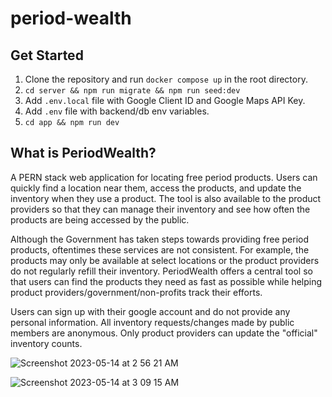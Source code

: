 # period-wealth

## Get Started
1. Clone the repository and run `docker compose up` in the root directory.
2. `cd server && npm run migrate && npm run seed:dev`
4. Add `.env.local` file with Google Client ID and Google Maps API Key. 
5. Add `.env` file with backend/db env variables.
6. `cd app && npm run dev`

## What is PeriodWealth?
A PERN stack web application for locating free period products. Users can quickly find a location near them, access the products, and update the inventory when they use a product. The tool is also available to the product providers so that they can manage their inventory and see how often the products are being accessed by the public.

Although the Government has taken steps towards providing free period products, oftentimes these services are not consistent. For example, the products may only be available at select locations or the product providers do not regularly refill their inventory. PeriodWealth offers a central tool so that users can find the products they need as fast as possible while helping product providers/government/non-profits track their efforts.

Users can sign up with their google account and do not provide any personal information. All inventory requests/changes made by public members are anonymous. Only product providers can update the "official" inventory counts.

![Screenshot 2023-05-14 at 2 56 21 AM](https://github.com/vanessavmac/period-wealth/assets/68434174/1a01ea77-6ed5-4a2f-ad9d-41f05edd5545)

![Screenshot 2023-05-14 at 3 09 15 AM](https://github.com/vanessavmac/period-wealth/assets/68434174/954c5c96-9c45-4504-87e6-4ac2b5cae8cf)
